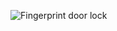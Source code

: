 ![Fingerprint door lock](https://user-images.githubusercontent.com/94462726/143380765-1583cc74-f329-497d-9796-ea8af9fdcc00.jpeg)
